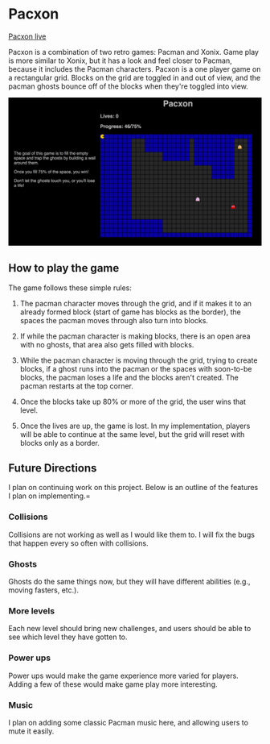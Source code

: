 # Pacxon

[Pacxon live](https://aliciasavelly.github.io/Pacxon/)

Pacxon is a combination of two retro games: Pacman and Xonix. Game play is more similar to Xonix, but it has a look and feel closer to Pacman, because it includes the Pacman characters. Pacxon is a one player game on a rectangular grid. Blocks on the grid are toggled in and out of view, and the pacman ghosts bounce off of the blocks when they're toggled into view.

![image of Pacxon](docs/images/screenshot3.png)


## How to play the game

The game follows these simple rules:

1. The pacman character moves through the grid, and if it makes it to an already formed block (start of game has blocks as the border), the spaces the pacman moves through also turn into blocks.

2. If while the pacman character is making blocks, there is an open area with no ghosts, that area also gets filled with blocks.

3. While the pacman character is moving through the grid, trying to create blocks, if a ghost runs into the pacman or the spaces with soon-to-be blocks, the pacman loses a life and the blocks aren't created. The pacman restarts at the top corner.

4. Once the blocks take up 80% or more of the grid, the user wins that level.

5. Once the lives are up, the game is lost. In my implementation, players will be able to continue at the same level, but the grid will reset with blocks only as a border.

## Future Directions

I plan on continuing work on this project. Below is an outline of the features I plan on implementing.=

### Collisions

Collisions are not working as well as I would like them to. I will fix the bugs that happen every so often with collisions.

### Ghosts

Ghosts do the same things now, but they will have different abilities (e.g., moving fasters, etc.).

### More levels

Each new level should bring new challenges, and users should be able to see which level they have gotten to.

### Power ups

Power ups would make the game experience more varied for players. Adding a few of these would make game play more interesting.

### Music

I plan on adding some classic Pacman music here, and allowing users to mute it easily.
